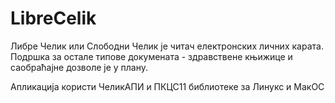 # LibreCelik

Либре Челик или Слободни Челик је читач електронских личних карата.
Подршка за остале типове докумената - здравствене књижице и саобраћајне дозволе је у плану.

Апликација користи ЧеликАПИ и ПКЦС11 библиотеке за Линукс и МакОС
